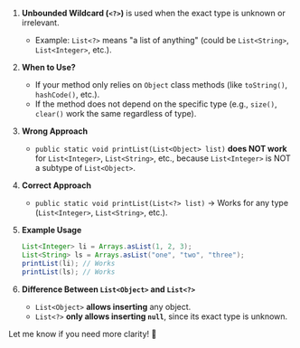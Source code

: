 1. **Unbounded Wildcard (`<?>`)** is used when the exact type is unknown or irrelevant.  
   - Example: `List<?>` means "a list of anything" (could be `List<String>`, `List<Integer>`, etc.).  

2. **When to Use?**  
   - If your method only relies on `Object` class methods (like `toString()`, `hashCode()`, etc.).  
   - If the method does not depend on the specific type (e.g., `size()`, `clear()` work the same regardless of type).  

3. **Wrong Approach**  
   - `public static void printList(List<Object> list)` **does NOT work** for `List<Integer>`, `List<String>`, etc., because `List<Integer>` is NOT a subtype of `List<Object>`.  

4. **Correct Approach**  
   - `public static void printList(List<?> list)` → Works for any type (`List<Integer>`, `List<String>`, etc.).  

5. **Example Usage**  
   ```java
   List<Integer> li = Arrays.asList(1, 2, 3);
   List<String> ls = Arrays.asList("one", "two", "three");
   printList(li); // Works
   printList(ls); // Works
   ```

6. **Difference Between `List<Object>` and `List<?>`**  
   - `List<Object>` **allows inserting** any object.  
   - `List<?>` **only allows inserting `null`**, since its exact type is unknown.  

Let me know if you need more clarity! 🚀
